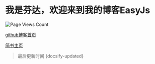 # 我是芬达，欢迎来到我的博客EasyJs

![Page Views Count](https://badges.toozhao.com/badges/01GM1YYKCE5VXY1P67P381Q64N/green.svg)

[github博客首页](https://calmchang.github.io/easy-js/)

[简书主页](https://www.jianshu.com/u/c98325e7e350)


> 最后更新时间  {docsify-updated}   